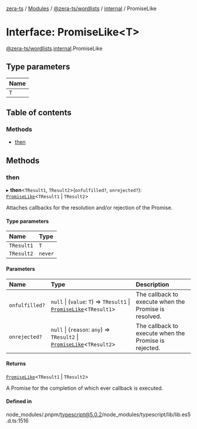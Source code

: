[zera-ts](../README.md) / [Modules](../modules.md) / [@zera-ts/wordlists](../modules/zera_ts_wordlists.md) / [internal](../modules/zera_ts_wordlists.internal.md) / PromiseLike

# Interface: PromiseLike<T\>

[@zera-ts/wordlists](../modules/zera_ts_wordlists.md).[internal](../modules/zera_ts_wordlists.internal.md).PromiseLike

## Type parameters

| Name |
| :------ |
| `T` |

## Table of contents

### Methods

- [then](zera_ts_wordlists.internal.PromiseLike.md#then)

## Methods

### then

▸ **then**<`TResult1`, `TResult2`\>(`onfulfilled?`, `onrejected?`): [`PromiseLike`](zera_ts_wordlists.internal.PromiseLike.md)<`TResult1` \| `TResult2`\>

Attaches callbacks for the resolution and/or rejection of the Promise.

#### Type parameters

| Name | Type |
| :------ | :------ |
| `TResult1` | `T` |
| `TResult2` | `never` |

#### Parameters

| Name | Type | Description |
| :------ | :------ | :------ |
| `onfulfilled?` | ``null`` \| (`value`: `T`) => `TResult1` \| [`PromiseLike`](zera_ts_wordlists.internal.PromiseLike.md)<`TResult1`\> | The callback to execute when the Promise is resolved. |
| `onrejected?` | ``null`` \| (`reason`: `any`) => `TResult2` \| [`PromiseLike`](zera_ts_wordlists.internal.PromiseLike.md)<`TResult2`\> | The callback to execute when the Promise is rejected. |

#### Returns

[`PromiseLike`](zera_ts_wordlists.internal.PromiseLike.md)<`TResult1` \| `TResult2`\>

A Promise for the completion of which ever callback is executed.

#### Defined in

node_modules/.pnpm/typescript@5.0.2/node_modules/typescript/lib/lib.es5.d.ts:1516
